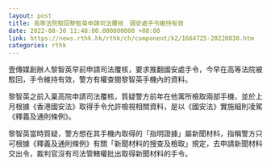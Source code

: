 ```yaml
---
layout: post
title: 高等法院駁回黎智英申請司法覆核　國安處手令維持有效
date: 2022-08-30 11:48:00.000000000 +08:00
link: https://news.rthk.hk/rthk/ch/component/k2/1664725-20220830.htm
categories: rthk
---
```


壹傳媒創辦人黎智英早前申請司法覆核，要求推翻國安處手令，今早在高等法院被駁回，手令維持有效，警方有權查閱黎智英手機內的資料。

黎智英之前入稟高院申請司法覆核，質疑警方前年在他寓所檢取兩部手機，並於上月根據《香港國安法》取得手令允許檢視相關資料，是以《國安法》實施細則凌駕《釋義及通則條例》。

黎智英當時質疑，警方想在其手機內取得的「指明證據」屬新聞材料，指稱警方只可根據《釋義及通則條例》有關「新聞材料的搜查及檢取」規定，去申請新聞材料交出令，裁判官沒有司法管轄權批出取得新聞材料的手令。
